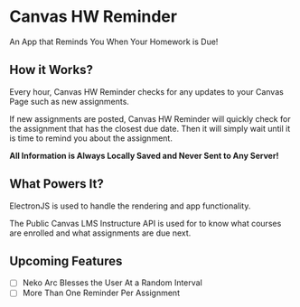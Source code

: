 # Canvas HW Reminder
An App that Reminds You When Your Homework is Due!

## How it Works?
Every hour, Canvas HW Reminder checks for any updates to your Canvas Page such as new assignments.

If new assignments are posted, Canvas HW Reminder will quickly check for the assignment that has the closest due date. Then it will simply wait until it is time to remind you about the assignment.

**All Information is Always Locally Saved and Never Sent to Any Server!**

## What Powers It?
ElectronJS is used to handle the rendering and app functionality.

The Public Canvas LMS Instructure API is used for to know what courses are enrolled and what assignments are due next.

## Upcoming Features
- [ ] Neko Arc Blesses the User At a Random Interval
- [ ] More Than One Reminder Per Assignment
